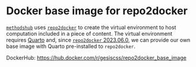 # Docker base image for repo2docker

[`methodshub`](https://github.com/GESIS-Methods-Hub/methodshub) uses [`repo2docker`](https://github.com/jupyterhub/repo2docker) to create the virtual environment to host computation included in a piece of content. The virtual environment requires [Quarto](https://quarto.org/) and, since [`repo2docker` 2023.06.0](https://github.com/jupyterhub/repo2docker/releases/tag/2023.06.0), we can provide our own base image with Quarto pre-installed to `repo2docker`.

DockerHub: https://hub.docker.com/r/gesiscss/repo2docker_base_image
